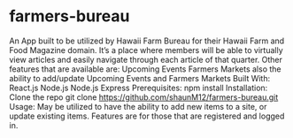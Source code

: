 # farmers-bureau
An App built to be utilized by Hawaii Farm Bureau for their Hawaii Farm and Food Magazine domain. It’s a place where members will be able to virtually view articles and easily navigate through each article of that quarter. Other features that are available are:
Upcoming Events
Farmers Markets
also the ability to add/update Upcoming Events and Farmers Markets
Built With:
React.js
Node.js
Node.js
Express
Prerequisites:
npm install
Installation:
Clone the repo
git clone https://github.com/shaunM12/farmers-bureau.git
Usage:
May be utilized to have the ability to add new items to a site, or update existing items. Features are for those that are registered and logged in.
